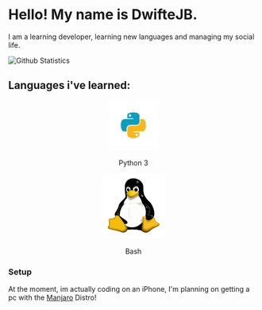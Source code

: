 # Hello! My name is DwifteJB.

I am a learning developer, learning new languages and managing my social life.

![Github Statistics](https://github-readme-stats.vercel.app/api?username=DwifteJB&show_icons=true&theme=dark)

## Languages i've learned:

<p align="center"><img src="https://github.com/DwifteJB/DwifteJB/raw/main/E542F508-4FCC-41D0-9A2E-16A39CF4F893.png" alt="py" height="100px" width="100px"/></p>
<p align="center">Python 3</p>

<p align="center"><img src="https://github.com/DwifteJB/DwifteJB/raw/main/3E1D7A8A-CAA3-4522-9051-061677F8F067.png" alt="linux tech" height="130px" width="125px"/></p>
<p align="center">Bash</p>

### Setup

At the moment, im actually coding on an iPhone, I'm planning on getting a pc with the <a href="https://manjaro.org">Manjaro</a> Distro!
